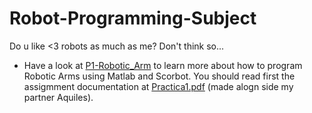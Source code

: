 # Robot-Programming-Subject
Do u like &lt;3 robots as much as me? Don't think so...
- Have a look at [P1-Robotic_Arm](./P1-Robotic_Arm) to learn more about how to program Robotic Arms using Matlab and Scorbot. You should read first the  assigmment documentation at [Practica1.pdf](./P1-Robotic_Arm/Practica1.pdf) (made alogn side my partner Aquiles).
